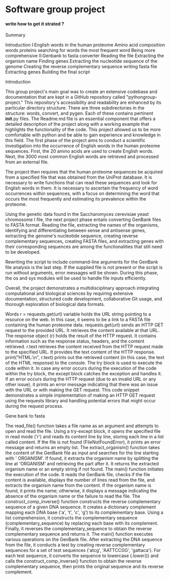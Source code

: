 # Software group project
#### write how to get it strated ?
Summary 

Introduction
I:English words in the human proteome 
Amino acid composition
words
proteins
searching for words
the most frequent word
Being more comprehensive
II:Genbank to fasta converter 
Reading the file
Extracting the organism name
Finding genes
Extracting the nucleotide sequence of the genome
Creating the reverse complementary sequence
writing fasta file
Extracting genes
Building the final script 



Introduction

This group project's main goal was to create an extensive codebase and documentation that are kept in a GitHub repository called "pythongroup-project." This repository's accessibility and readability are enhanced by its particular directory structure. There are three subdirectories in the structure: words, convert, and pygen. Each of these contains pertinent __init__.py files. The Readme.md file is an essential component that offers a detailed description of the project along with a working example that highlights the functionality of the code. This project allowed us to be more comfortable with python and be able to gain experience and knowledge in this field. 
The first phase of the project aims to conduct a scientific investigation into the occurrence of English words in the human proteome sequences. First, the 20 amino acids are used to create English words. Next, the 3000 most common English words are retrieved and processed from an external file.

The project then requires that the human proteome sequences be acquired from a specified file that was obtained from the UniProt database. It is necessary to write functions that can read these sequences and look for English words in them. It is necessary to ascertain the frequency of word occurrences within sequences, with a focus on determining the word that occurs the most frequently and estimating its prevalence within the proteome.

Using the genetic data found in the Saccharomyces cerevisiae yeast chromosome I file, the next project phase entails converting GenBank files to FASTA format. Reading the file, extracting the names of the organisms, identifying and differentiating between sense and antisense genes, extracting the genome's nucleotide sequence, creating reverse complementary sequences, creating FASTA files, and extracting genes with their corresponding sequences are among the functionalities that still need to be developed.


Rewriting the script to include command-line arguments for the GenBank file analysis is the last step. If the supplied file is not present or the script is run without arguments, error messages will be shown. During this phase, the os and sys modules will be used to handle file inputs efficiently.

Overall, the project demonstrates a multidisciplinary approach integrating computational and biological sciences by requiring extensive documentation, structured code development, collaborative Git usage, and thorough exploration of biological data formats.

Words 
r = requests.get(url) variable holds the URL string pointing to a resource on the web. In this case, it seems to be a link to a FASTA file containing the human proteome data.
requests.get(url) sends an HTTP GET request to the provided URL. It retrieves the content available at that URL.
The response object (r) holds the result of the HTTP request. It contains information such as the response status, headers, and the content retrieved.
r.text retrieves the content received from the HTTP request made to the specified URL. It provides the text content of the HTTP response.
print("HTML:\n", r.text) prints out the retrieved content (in this case, the text of the HTML response) to the console.
The try block is used to execute the code within it.
In case any error occurs during the execution of the code within the try block, the except block catches the exception and handles it.
If an error occurs during the HTTP request (due to an invalid URL or any other issue), it prints an error message indicating that there was an issue with the URL or with making the GET request.
This code snippet demonstrates a simple implementation of making an HTTP GET request using the requests library and handling potential errors that might occur during the request process.


Gene bank to fasta 

The read_file() function takes a file name as an argument and attempts to open and read the file.
Using a try-except block, it opens the specified file in read mode ('r') and reads its content line by line, storing each line in a list called content.
If the file is not found (FileNotFoundError), it prints an error message and returns an empty list.
The extract_organism() function takes the content of the GenBank file as input and searches for the line starting with ' ORGANISM'.
If found, it extracts the organism name by splitting the line at 'ORGANISM' and retrieving the part after it.
It returns the extracted organism name or an empty string if not found.
The main() function initiates the execution of the code.
It reads the GenBank file, checks if the file content is available, displays the number of lines read from the file, and extracts the organism name from the content.
If the organism name is found, it prints the name; otherwise, it displays a message indicating the absence of the organism name or the failure to read the file.
The construct_comp_inverse() function constructs the reverse complementary sequence of a given DNA sequence.
It creates a dictionary complement mapping each DNA base ('a', 't', 'c', 'g') to its complementary base.
Using a list comprehension, it constructs the complementary sequence (complementary_sequence) by replacing each base with its complement.
Finally, it reverses the complementary_sequence to obtain the reverse complementary sequence and returns it.
The main() function executes various operations on the GenBank file.
After extracting the DNA sequence from the file, it conducts a test by creating reverse complementary sequences for a set of test sequences ('atcg', 'AATTCCGG', 'gattaca').
For each test sequence, it converts the sequence to lowercase (.lower()) and calls the construct_comp_inverse() function to obtain the reverse complementary sequence, then prints the original sequence and its reverse complement.


